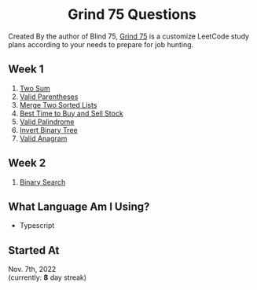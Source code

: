 <h1 align="center"> Grind 75 Questions</h1>

Created By the author of Blind 75, [Grind 75](https://www.techinterviewhandbook.org/grind75) is a customize LeetCode study plans according to your needs to prepare for job hunting.

## Week 1

1. [Two Sum](https://leetcode.com/problems/two-sum)
2. [Valid Parentheses](https://leetcode.com/problems/valid-parentheses)
3. [Merge Two Sorted Lists](https://leetcode.com/problems/merge-two-sorted-lists)
4. [Best Time to Buy and Sell Stock](https://leetcode.com/problems/best-time-to-buy-and-sell-stock)
5. [Valid Palindrome](https://leetcode.com/problems/valid-palindrome)
6. [Invert Binary Tree](https://leetcode.com/problems/invert-binary-tree)
7. [Valid Anagram](https://leetcode.com/problems/valid-anagram/)

## Week 2

1. [Binary Search](https://leetcode.com/problems/binary-search/)

## What Language Am I Using?

- Typescript

## Started At

Nov. 7th, 2022<br />
(currently: **8** day streak)
